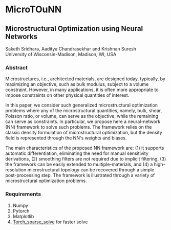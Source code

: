 # MicroTOuNN
## Microstructural Optimization using Neural Networks

Saketh Sridhara, Aaditya Chandrasekhar and Krishnan Suresh \
University of Wisconsin-Madison, Madison, WI, USA

### Abstract

Microstructures, i.e., architected materials, are designed today, typically, by maximizing an objective, such as bulk modulus, subject to a volume constraint. However, in many applications, it is often more appropriate to impose constraints on other physical quantities of interest.

In this paper, we consider such generalized microstructural optimization problems where any of the microstructural quantities, namely, bulk, shear, Poisson ratio, or volume, can serve as the objective, while the remaining can serve as constraints. In particular, we propose here a neural-network (NN)  framework to solve such problems. The framework relies on the classic density formulation of microstructural optimization, but the density field is represented through the NN's weights and biases.

The main characteristics of the proposed NN framework are: (1) it supports automatic differentiation, eliminating the need for manual sensitivity derivations, (2) smoothing filters  are not required due to implicit filtering, (3) the framework can be easily extended to multiple-materials, and (4) a high-resolution microstructural topology can be recovered through a simple post-processing step. The framework is illustrated through a variety of microstructural optimization problems.

### Requirements

1.  Numpy
2.  Pytorch
3.  Matplotlib
4.  [Torch_sparse_solve](https://github.com/flaport/torch_sparse_solve) for faster solve 
